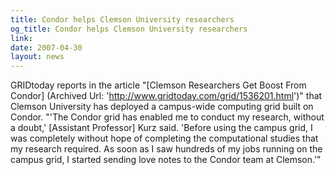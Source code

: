 ```yaml
---
title: Condor helps Clemson University researchers
og_title: Condor helps Clemson University researchers
link: 
date: 2007-04-30
layout: news
---
```


GRIDtoday reports in the article "[Clemson Researchers Get Boost From Condor] (Archived Url: 'http://www.gridtoday.com/grid/1536201.html')" that Clemson University has deployed a campus-wide computing grid built on Condor.  "'The Condor grid has enabled me to conduct my research, without a doubt,' [Assistant Professor] Kurz said. 'Before using the campus grid, I was completely without hope of completing the computational studies that my research required. As soon as I saw hundreds of my jobs running on the campus grid, I started sending love notes to the Condor team at Clemson.'"
